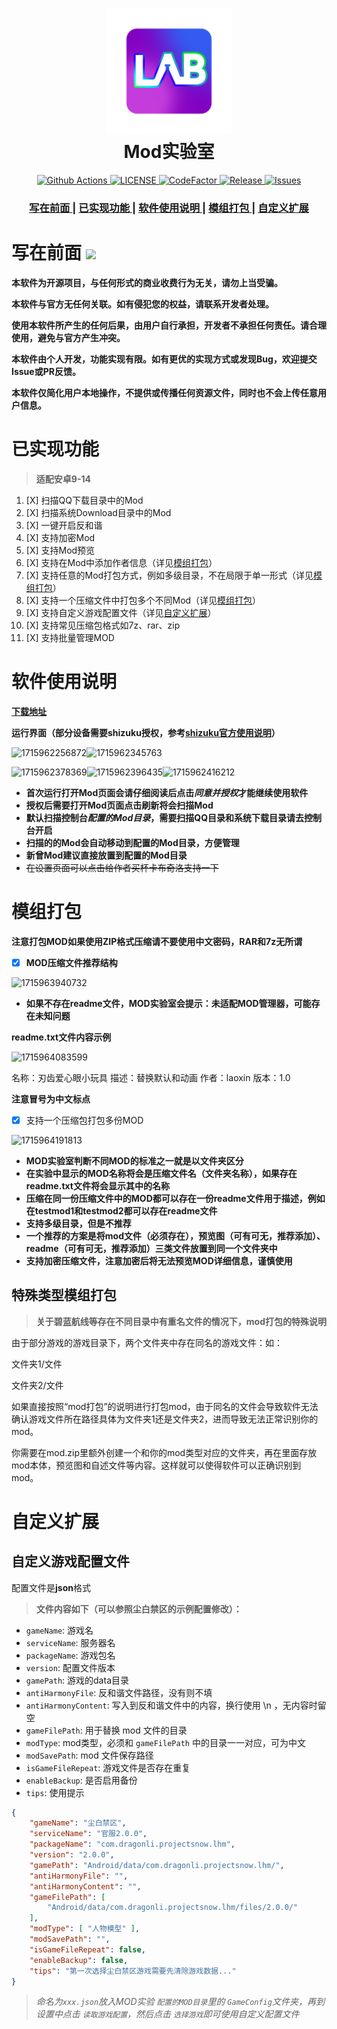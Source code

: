 <h1 align="center">
    <img src="https://github.com/laoxinH/crosscore-mod-manager/blob/main/app/src/main/res/drawable/start.webp" width="200" alt="Mod实验室">
  <br>Mod实验室<br>
</h1>

<p align="center">
  <a href="https://github.com/laoxinH/crosscore-mod-manager/actions/workflows/ci.yml">
    <img src="https://github.com/laoxinH/crosscore-mod-manager/actions/workflows/ci.yml/badge.svg" alt="Github Actions">
  </a>
  <a href="/LICENSE">
    <img src="https://img.shields.io/github/license/laoxinH/crosscore-mod-manager" alt="LICENSE">
  </a>
  <a href="https://www.codefactor.io/repository/github/laoxinH/crosscore-mod-manager">
    <img src="https://www.codefactor.io/repository/github/laoxinH/crosscore-mod-manager/badge" alt="CodeFactor">
  </a>
  <a href="https://github.com/laoxinH/crosscore-mod-manager/releases">
    <img src="https://img.shields.io/github/v/release/laoxinH/crosscore-mod-manager" alt="Release">
  </a>
  <a href="https://github.com/laoxinH/crosscore-mod-manager/issues">
    <img src="https://img.shields.io/github/issues/laoxinH/crosscore-mod-manager" alt="Issues">
  </a>
</p>

<div align="center">
  <h3>
    <a href="#写在前面">
    写在前面
    </a>
    <span> | </span>
    <a href="#已实现功能">
    已实现功能
    </a>
    <span> | </span>
    <a href="#软件使用说明">
    软件使用说明
    </a>
    <span> | </span>
    <a href="#模组打包">
    模组打包
    </a>
    <span> | </span>
    <a href="#自定义扩展">
    自定义扩展
    </a>
  </h3>
</div>

# 写在前面 [<img src="https://api.gitsponsors.com/api/badge/img?id=800784399" height="30">](https://api.gitsponsors.com/api/badge/link?p=anEQkoqzWiYoaPb+VA6SSIrvpqJp7BOcUsN0s+/a660jlr01Gl4Dr93b4G0yVxnKNEqBxzJYyCnvIuZlRtFz5Qi1wKLPXDBJKl5ZWCii/K82F7W4pXTScwMVUI+wXJN9EGdwHtFz39iajhyoHIqbnA==)

**本软件为开源项目，与任何形式的商业收费行为无关，请勿上当受骗。**

**本软件与官方无任何关联。如有侵犯您的权益，请联系开发者处理。**

**使用本软件所产生的任何后果，由用户自行承担，开发者不承担任何责任。请合理使用，避免与官方产生冲突。**

**本软件由个人开发，功能实现有限。如有更优的实现方式或发现Bug，欢迎提交Issue或PR反馈。**

**本软件仅简化用户本地操作，不提供或传播任何资源文件，同时也不会上传任意用户信息。**


# 已实现功能

> **适配安卓9-14**

1. [X] 扫描QQ下载目录中的Mod
2. [X] 扫描系统Download目录中的Mod
3. [X] 一键开启反和谐
4. [X] 支持加密Mod
5. [X] 支持Mod预览
6. [X] 支持在Mod中添加作者信息（详见[模组打包](#模组打包)）
7. [X] 支持任意的Mod打包方式，例如多级目录，不在局限于单一形式（详见[模组打包](#模组打包)）
8. [X] 支持一个压缩文件中打包多个不同Mod（详见[模组打包](#模组打包)）
9. [X] 支持自定义游戏配置文件（详见[自定义扩展](#自定义扩展)）
10. [X] 支持常见压缩包格式如7z、rar、zip
11. [X] 支持批量管理MOD

# 软件使用说明

**[下载地址](https://github.com/laoxinH/crosscore-mod-manager/releases)**

**运行界面（部分设备需要shizuku授权，参考[shizuku官方使用说明](https://shizuku.rikka.app/zh-hans/guide/setup/#%E9%80%9A%E8%BF%87%E6%97%A0%E7%BA%BF%E8%B0%83%E8%AF%95%E5%90%AF%E5%8A%A8)）**

![1715962256872](image/readme/1715962256872.png?msec=1715965017839 "app主页")![1715962345763](image/readme/1715962345763.png?msec=1715965017839 "首次打开Mod页面")

![1715962378369](/image/readme/1715962378369.png?msec=1715965017831 "shizuku授权")![1715962396435](/image/readme/1715962396435.png?msec=1715965017839 "扫描到的mod")![1715962416212](/image/readme/1715962416212.png?msec=1715965017839 "设置页面")

- **首次运行打开Mod页面会请仔细阅读后点击*同意并授权*才能继续使用软件**
- **授权后需要打开Mod页面点击刷新将会扫描Mod**
- **默认扫描控制台*配置的Mod目录*，需要扫描QQ目录和系统下载目录请去控制台开启**
- **扫描的的Mod会自动移动到配置的Mod目录，方便管理**
- **新曾Mod建议直接放置到配置的Mod目录**
- ~~在设置页面可以点击给作者买杯卡布奇洛支持一下~~

# 模组打包

**注意打包MOD如果使用ZIP格式压缩请不要使用中文密码，RAR和7z无所谓**

- [X] **MOD压缩文件推荐结构**

![1715963940732](/image/readme/1715963940732.png?msec=1715965017840)

- **如果不存在readme文件，MOD实验室会提示：未适配MOD管理器，可能存在未知问题**

**readme.txt文件内容示例**

![1715964083599](/image/readme/1715964083599.png?msec=1715965017836)

名称：刃齿爱心眼小玩具
描述：替换默认和动画
作者：laoxin
版本：1.0

**注意冒号为中文标点**

- [X] 支持一个压缩包打包多份MOD

![1715964191813](/image/readme/1715964191813.png?msec=1715965017839)

- **MOD实验室判断不同MOD的标准之一就是以文件夹区分**
- **在实验中显示的MOD名称将会是压缩文件名（文件夹名称），如果存在readme.txt文件将会显示其中的名称**
- **压缩在同一份压缩文件中的MOD都可以存在一份readme文件用于描述，例如在testmod1和testmod2都可以存在readme文件**
- **支持多级目录，但是不推荐**
- **一个推荐的方案是将mod文件（必须存在），预览图（可有可无，推荐添加）、readme（可有可无，推荐添加）三类文件放置到同一个文件夹中**
- **支持加密压缩文件，注意加密后将无法预览MOD详细信息，谨慎使用**

## 特殊类型模组打包

> **关于碧蓝航线等存在不同目录中有重名文件的情况下，mod打包的特殊说明**

由于部分游戏的游戏目录下，两个文件夹中存在同名的游戏文件：如：

文件夹1/文件

文件夹2/文件

如果直接按照“mod打包”的说明进行打包mod，由于同名的文件会导致软件无法确认游戏文件所在路径具体为文件夹1还是文件夹2，进而导致无法正常识别你的mod。

你需要在mod.zip里额外创建一个和你的mod类型对应的文件夹，再在里面存放mod本体，预览图和自述文件等内容。这样就可以使得软件可以正确识别到mod。

# 自定义扩展

## 自定义游戏配置文件

配置文件是**json**格式

> **文件内容如下（可以参照尘白禁区的示例配置修改）：**

- `gameName`: 游戏名
- `serviceName`: 服务器名
- `packageName`: 游戏包名
- `version`: 配置文件版本
- `gamePath`: 游戏的data目录
- `antiHarmonyFile`: 反和谐文件路径，没有则不填
- `antiHarmonyContent`: 写入到反和谐文件中的内容，换行使用 \n ，无内容时留空
- `gameFilePath`: 用于替换 mod 文件的目录
- `modType`: mod类型，必须和 `gameFilePath` 中的目录一一对应，可为中文
- `modSavePath`: mod 文件保存路径
- `isGameFileRepeat`: 游戏文件是否存在重复
- `enableBackup`: 是否启用备份
- `tips`: 使用提示

```json
{
    "gameName": "尘白禁区",  
    "serviceName": "官服2.0.0",  
    "packageName": "com.dragonli.projectsnow.lhm",  
    "version": "2.0.0",  
    "gamePath": "Android/data/com.dragonli.projectsnow.lhm/",  
    "antiHarmonyFile": "",  
    "antiHarmonyContent": "",  
    "gameFilePath": [
        "Android/data/com.dragonli.projectsnow.lhm/files/2.0.0/"
    ],
    "modType": [ "人物模型" ],
    "modSavePath": "",
    "isGameFileRepeat": false,
    "enableBackup": false,
    "tips": "第一次选择尘白禁区游戏需要先清除游戏数据..."
}
```

> **命名为*`xxx.json`*放入MOD实验 `配置的MOD目录`里的 `GameConfig`文件夹，再到设置中点击 `读取游戏配置`，然后点击 `选择游戏`即可使用自定义配置文件**
